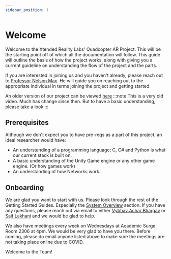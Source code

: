 ```yaml
---
sidebar_position: 1
---
```


# Welcome

Welcome to the Xtended Reality Labs' Quadcopter AR Project. This will be the starting point off of which all the
documentation will follow. This guide will outline the basis of how the project works, along with giving you a
current guideline on understanding the flow of the project and the parts.

If you are interested in joining us and you haven't already, please reach out to [Professor Nelson Max](mailto:max@cs.ucdavis.edu).
He will guide you on reaching out to the appropriate individual in terms joining the project and getting started.

An older version of our project can be viewed [here](https://drive.google.com/file/d/1-HHOPozhRY5PVgjHw9CNeOgYKYicRlzg/view?usp=sharing)
:::note
This is a very old video. Much has change since then. But to have a basic understanding, please take a look
:::

## Prerequisites
Although we don't expect you to have pre-reqs as a part of this project, an ideal researcher would have:
- An understanding of a programming language; C, C# and Python is what our current stack is built on.
- A basic understanding of the Unity Game engine or any other game engine. (Or how games work)
- An understanding of how Networks work.

## Onboarding
We are glad you want to start with us. Please look through the rest of the Getting Started Guides. Especially the
[System Overview](system-overview) section. If you have any questions, please reach out via email to either
[Vybhav Achar Bhargav](mailto:vacharbh@ucdavis.edu) or [Saif Lakhani](mailto:slakhani@ucdavis.edu) and we would be glad
to help.

We also have meetings every week on Wednesdays at Academic Surge Room 2306 at 4pm. We would be very glad to have you there.
Before coming, please do email anyone listed above to make sure the meetings are not taking place online due to COVID.

Welcome to the Team!

